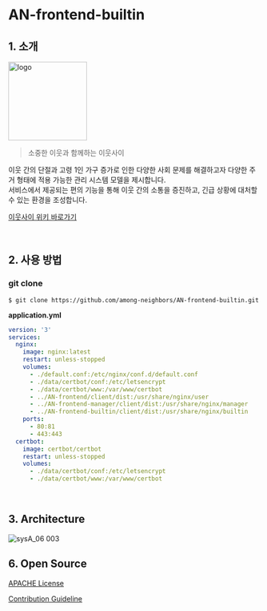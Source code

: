 # AN-frontend-builtin

## 1. 소개

<img width="157" alt="logo" src="https://user-images.githubusercontent.com/67043922/198819170-dbb0ef03-cb85-4220-bfbd-3f1276776cf3.png">

> 소중한 이웃과 함께하는 이웃사이

 이웃 간의 단절과 고령 1인 가구 증가로 인한 다양한 사회 문제를 해결하고자 다양한 주거 형태에 적용 가능한 관리 시스템 모델을 제시합니다.<br>
 서비스에서 제공되는 편의 기능을 통해 이웃 간의 소통을 증진하고, 긴급 상황에 대처할 수 있는 환경을 조성합니다.
 
 [이웃사이 위키 바로가기](https://github.com/among-neighbors/AN-backend/wiki)
 
<br>

## 2. 사용 방법


### **git clone**
```shell
$ git clone https://github.com/among-neighbors/AN-frontend-builtin.git
```

**application.yml**

```yaml
version: '3'
services:
  nginx:
    image: nginx:latest
    restart: unless-stopped
    volumes:
      - ./default.conf:/etc/nginx/conf.d/default.conf 
      - ./data/certbot/conf:/etc/letsencrypt 
      - ./data/certbot/www:/var/www/certbot 
      - ../AN-frontend/client/dist:/usr/share/nginx/user 
      - ../AN-frontend-manager/client/dist:/usr/share/nginx/manager 
      - ../AN-frontend-builtin/client/dist:/usr/share/nginx/builtin
    ports:
      - 80:81
      - 443:443
  certbot:
    image: certbot/certbot
    restart: unless-stopped
    volumes:
      - ./data/certbot/conf:/etc/letsencrypt 
      - ./data/certbot/www:/var/www/certbot      
```
<br>



## 3. Architecture

![sysA_06 003](https://user-images.githubusercontent.com/62577565/198864467-9f958bac-877b-42f4-a1ef-be7eaf1434be.jpeg)




## **6. Open Source**

[APACHE License](LICENSE)

[Contribution Guideline](CONTRIBUTING.md)




